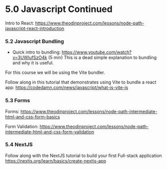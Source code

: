 # 5.0 Javascript Continued

Intro to React: https://www.theodinproject.com/lessons/node-path-javascript-react-introduction

### 5.2 Javascript Bundling

* Quick intro to bundling: https://www.youtube.com/watch?v=3UWlufSzO4k (5 min) This is a dead simple explanation to bundling and why it is useful.

For this course we will be using the Vite bundler.

Follow along in this tutorial that demonstrates using Vite to bundle a react app: https://codedamn.com/news/javascript/what-is-vite-js

### 5.3 Forms

Forms: https://www.theodinproject.com/lessons/node-path-intermediate-html-and-css-form-basics

Form Validation: https://www.theodinproject.com/lessons/node-path-intermediate-html-and-css-form-validation

### 5.4 NextJS

Follow along with the NextJS tutorial to build your first Full-stack application https://nextjs.org/learn/basics/create-nextjs-app
